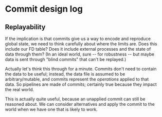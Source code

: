 # Commit design log
## Replayability
If the implication is that commits give us a way to encode and reproduce global
state, we need to think carefully about where the limits are. Does this include
our FD table? Does it include external processes and the state of data through
them? (In an ideal world, sure -- for robustness -- but maybe data is sent
through "blind commits" that can't be replayed.)

Actually let's think this through for a minute. Commits don't need to contain
the data to be useful; instead, the data file is assumed to be
arbitrary/mutable, and commits represent the _operations_ applied to that data.
So pipelines are made of commits; certainly true because they impact the real
world.

This is actually quite useful, because an unapplied commit can still be
reasoned about. We can consider alternatives and apply the commit to the world
when we have one that is likely to work.

